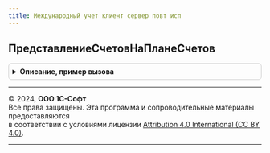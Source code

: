 ```yaml
---
title: Международный учет клиент сервер повт исп
---
```



## ПредставлениеСчетовНаПланеСчетов
<details style="margin: 1em 0; padding: 0.5em; border: 1px solid #ccc; border-radius: 6px;">

<summary style="font-weight: bold; cursor: pointer;">Описание, пример вызова</summary>

```bsl

// см. МеждународныйУчетВызовСервера.ПредставлениеСчетовНаПланеСчетов
//
Функция ПредставлениеСчетовНаПланеСчетов(ПланСчетов) Экспорт
```

Пример вызова
```bsl
Результат = МеждународныйУчетКлиентСерверПовтИсп.ПредставлениеСчетовНаПланеСчетов(ПланСчетов) 
```
</details>

---

© 2024, **ООО 1С-Софт**  
Все права защищены. Эта программа и сопроводительные материалы предоставляются  
в соответствии с условиями лицензии [Attribution 4.0 International (CC BY 4.0)](https://creativecommons.org/licenses/by/4.0/legalcode).

---
